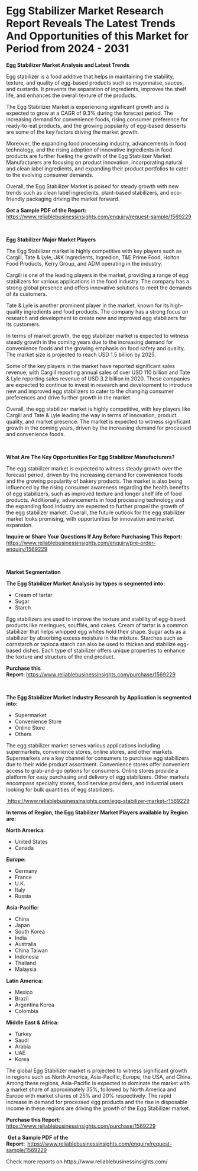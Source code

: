 <p><h1>Egg Stabilizer Market Research Report Reveals The Latest Trends And Opportunities of this Market for Period from 2024 - 2031</h1></p><p><strong>Egg Stabilizer Market Analysis and Latest Trends</strong></p>
<p><p>Egg stabilizer is a food additive that helps in maintaining the stability, texture, and quality of egg-based products such as mayonnaise, sauces, and custards. It prevents the separation of ingredients, improves the shelf life, and enhances the overall texture of the products.</p><p>The Egg Stabilizer Market is experiencing significant growth and is expected to grow at a CAGR of 9.3% during the forecast period. The increasing demand for convenience foods, rising consumer preference for ready-to-eat products, and the growing popularity of egg-based desserts are some of the key factors driving the market growth.</p><p>Moreover, the expanding food processing industry, advancements in food technology, and the rising adoption of innovative ingredients in food products are further fueling the growth of the Egg Stabilizer Market. Manufacturers are focusing on product innovation, incorporating natural and clean label ingredients, and expanding their product portfolios to cater to the evolving consumer demands.</p><p>Overall, the Egg Stabilizer Market is poised for steady growth with new trends such as clean label ingredients, plant-based stabilizers, and eco-friendly packaging driving the market forward.</p></p>
<p><strong>Get a Sample PDF of the Report:&nbsp;</strong> <a href="https://www.reliablebusinessinsights.com/enquiry/request-sample/1569229">https://www.reliablebusinessinsights.com/enquiry/request-sample/1569229</a></p>
<p>&nbsp;</p>
<p><strong>Egg Stabilizer Major Market Players</strong></p>
<p><p>The Egg Stabilizer market is highly competitive with key players such as Cargill, Tate & Lyle, J&K Ingredients, Ingredion, T&E Prime Food, Holton Food Products, Kerry Group, and ADM operating in the industry. </p><p>Cargill is one of the leading players in the market, providing a range of egg stabilizers for various applications in the food industry. The company has a strong global presence and offers innovative solutions to meet the demands of its customers. </p><p>Tate & Lyle is another prominent player in the market, known for its high-quality ingredients and food products. The company has a strong focus on research and development to create new and improved egg stabilizers for its customers. </p><p>In terms of market growth, the egg stabilizer market is expected to witness steady growth in the coming years due to the increasing demand for convenience foods and the growing emphasis on food safety and quality. The market size is projected to reach USD 1.5 billion by 2025.</p><p>Some of the key players in the market have reported significant sales revenue, with Cargill reporting annual sales of over USD 110 billion and Tate & Lyle reporting sales revenue of USD 3.2 billion in 2020. These companies are expected to continue to invest in research and development to introduce new and improved egg stabilizers to cater to the changing consumer preferences and drive further growth in the market. </p><p>Overall, the egg stabilizer market is highly competitive, with key players like Cargill and Tate & Lyle leading the way in terms of innovation, product quality, and market presence. The market is expected to witness significant growth in the coming years, driven by the increasing demand for processed and convenience foods.</p></p>
<p>&nbsp;</p>
<p><strong>What Are The Key Opportunities For Egg Stabilizer Manufacturers?</strong></p>
<p><p>The egg stabilizer market is expected to witness steady growth over the forecast period, driven by the increasing demand for convenience foods and the growing popularity of bakery products. The market is also being influenced by the rising consumer awareness regarding the health benefits of egg stabilizers, such as improved texture and longer shelf life of food products. Additionally, advancements in food processing technology and the expanding food industry are expected to further propel the growth of the egg stabilizer market. Overall, the future outlook for the egg stabilizer market looks promising, with opportunities for innovation and market expansion.</p></p>
<p><strong>Inquire or Share Your Questions If Any Before Purchasing This Report:</strong> <a href="https://www.reliablebusinessinsights.com/enquiry/pre-order-enquiry/1569229">https://www.reliablebusinessinsights.com/enquiry/pre-order-enquiry/1569229</a></p>
<p>&nbsp;</p>
<p><strong>Market Segmentation</strong></p>
<p><strong>The Egg Stabilizer Market Analysis by types is segmented into:</strong></p>
<p><ul><li>Cream of tartar</li><li>Sugar</li><li>Starch</li></ul></p>
<p><p>Egg stabilizers are used to improve the texture and stability of egg-based products like meringues, soufflés, and cakes. Cream of tartar is a common stabilizer that helps whipped egg whites hold their shape. Sugar acts as a stabilizer by absorbing excess moisture in the mixture. Starches such as cornstarch or tapioca starch can also be used to thicken and stabilize egg-based dishes. Each type of stabilizer offers unique properties to enhance the texture and structure of the end product.</p></p>
<p><strong>Purchase this Report:&nbsp;</strong><a href="https://www.reliablebusinessinsights.com/purchase/1569229">https://www.reliablebusinessinsights.com/purchase/1569229</a></p>
<p>&nbsp;</p>
<p><strong>The Egg Stabilizer Market Industry Research by Application is segmented into:</strong></p>
<p><ul><li>Supermarket</li><li>Convenience Store</li><li>Online Store</li><li>Others</li></ul></p>
<p><p>The egg stabilizer market serves various applications including supermarkets, convenience stores, online stores, and other markets. Supermarkets are a key channel for consumers to purchase egg stabilizers due to their wide product assortment. Convenience stores offer convenient access to grab-and-go options for consumers. Online stores provide a platform for easy purchasing and delivery of egg stabilizers. Other markets encompass specialty stores, food service providers, and industrial users looking for bulk quantities of egg stabilizers.</p></p>
<p><a href="https://www.reliablebusinessinsights.com/egg-stabilizer-market-r1569229">&nbsp;https://www.reliablebusinessinsights.com/egg-stabilizer-market-r1569229</a></p>
<p><strong>In terms of Region, the Egg Stabilizer Market Players available by Region are:</strong></p>
<p>
    <p> <strong> North America: </strong>
        <ul>
            <li>United States</li>
            <li>Canada</li>
        </ul>
        </p> 
    <p> <strong> Europe: </strong>
        <ul>
            <li>Germany</li>
            <li>France</li>
            <li>U.K.</li>
            <li>Italy</li>
            <li>Russia</li>
        </ul>
        </p> 
    <p> <strong> Asia-Pacific: </strong>
        <ul>
            <li>China</li>
            <li>Japan</li>
            <li>South Korea</li>
            <li>India</li>
            <li>Australia</li>
            <li>China Taiwan</li>
            <li>Indonesia</li>
            <li>Thailand</li>
            <li>Malaysia</li>
        </ul>
        </p> 
    <p> <strong> Latin America: </strong>
        <ul>
            <li>Mexico</li>
            <li>Brazil</li>
            <li>Argentina Korea</li>
            <li>Colombia</li>
        </ul>
        </p> 
    <p> <strong> Middle East & Africa: </strong>
        <ul>
            <li>Turkey</li>
            <li>Saudi</li>
            <li>Arabia</li>
            <li>UAE</li>
            <li>Korea</li>
        </ul>
    </p>
    </p>
<p><p>The global Egg Stabilizer market is projected to witness significant growth in regions such as North America, Asia-Pacific, Europe, the USA, and China. Among these regions, Asia-Pacific is expected to dominate the market with a market share of approximately 35%, followed by North America and Europe with market shares of 25% and 20% respectively. The rapid increase in demand for processed egg products and the rise in disposable income in these regions are driving the growth of the Egg Stabilizer market.</p></p>
<p><strong>Purchase this Report: </strong><a href="https://www.reliablebusinessinsights.com/purchase/1569229">https://www.reliablebusinessinsights.com/purchase/1569229</a></p>
<p>&nbsp;<strong>Get a Sample PDF of the Report:&nbsp;&nbsp;</strong><a href="https://www.reliablebusinessinsights.com/enquiry/request-sample/1569229">https://www.reliablebusinessinsights.com/enquiry/request-sample/1569229</a></p>
<p><strong></strong></p>
<p>Check more reports on https://www.reliablebusinessinsights.com/</p>